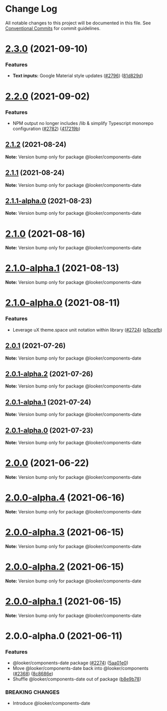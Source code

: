 # Change Log

All notable changes to this project will be documented in this file.
See [Conventional Commits](https://conventionalcommits.org) for commit guidelines.

# [2.3.0](https://github.com/looker-open-source/components/compare/@looker/components-date@2.2.0...@looker/components-date@2.3.0) (2021-09-10)


### Features

* **Text inputs:** Google Material style updates ([#2796](https://github.com/looker-open-source/components/issues/2796)) ([81d829d](https://github.com/looker-open-source/components/commit/81d829d7314a0e50a8457cb03edc8ad5239eda3c))





# [2.2.0](https://github.com/looker-open-source/components/compare/@looker/components-date@2.2.0-alpha.1...@looker/components-date@2.2.0) (2021-09-02)

### Features

* NPM output no longer includes /lib & simplify Typescript monorepo configuration ([#2782](https://github.com/looker-open-source/components/issues/2782)) ([417219b](https://github.com/looker-open-source/components/commit/417219bdea141033a3d57a8188089e2ccfb675b0))


## [2.1.2](https://github.com/looker-open-source/components-date/compare/@looker/components-date@2.1.1-alpha.0...@looker/components-date@2.1.2) (2021-08-24)

**Note:** Version bump only for package @looker/components-date





## [2.1.1](https://github.com/looker-open-source/components-date/compare/@looker/components-date@2.1.1-alpha.0...@looker/components-date@2.1.1) (2021-08-24)

**Note:** Version bump only for package @looker/components-date





## [2.1.1-alpha.0](https://github.com/looker-open-source/components-date/compare/@looker/components-date@2.1.0...@looker/components-date@2.1.1-alpha.0) (2021-08-23)

**Note:** Version bump only for package @looker/components-date





# [2.1.0](https://github.com/looker-open-source/components-date/compare/@looker/components-date@2.1.0-alpha.1...@looker/components-date@2.1.0) (2021-08-16)

**Note:** Version bump only for package @looker/components-date





# [2.1.0-alpha.1](https://github.com/looker-open-source/components-date/compare/@looker/components-date@2.1.0-alpha.0...@looker/components-date@2.1.0-alpha.1) (2021-08-13)

**Note:** Version bump only for package @looker/components-date





# [2.1.0-alpha.0](https://github.com/looker-open-source/components-date/compare/@looker/components-date@2.0.1...@looker/components-date@2.1.0-alpha.0) (2021-08-11)


### Features

* Leverage uX theme.space unit notation within library ([#2724](https://github.com/looker-open-source/components-date/issues/2724)) ([e1bcefb](https://github.com/looker-open-source/components-date/commit/e1bcefbc5ceb0bc7129a1a86a16f432210c0f15a))





## [2.0.1](https://github.com/looker-open-source/components-date/compare/@looker/components-date@2.0.1-alpha.2...@looker/components-date@2.0.1) (2021-07-26)

**Note:** Version bump only for package @looker/components-date





## [2.0.1-alpha.2](https://github.com/looker-open-source/components-date/compare/@looker/components-date@2.0.1-alpha.1...@looker/components-date@2.0.1-alpha.2) (2021-07-26)

**Note:** Version bump only for package @looker/components-date





## [2.0.1-alpha.1](https://github.com/looker-open-source/components-date/compare/@looker/components-date@2.0.0...@looker/components-date@2.0.1-alpha.1) (2021-07-24)

**Note:** Version bump only for package @looker/components-date





## [2.0.1-alpha.0](https://github.com/looker-open-source/components-date/compare/@looker/components-date@2.0.0...@looker/components-date@2.0.1-alpha.0) (2021-07-23)

**Note:** Version bump only for package @looker/components-date





# [2.0.0](https://github.com/looker-open-source/components-date/compare/@looker/components-date@2.0.0-alpha.4...@looker/components-date@2.0.0) (2021-06-22)

**Note:** Version bump only for package @looker/components-date





# [2.0.0-alpha.4](https://github.com/looker-open-source/components-date/compare/@looker/components-date@2.0.0-alpha.3...@looker/components-date@2.0.0-alpha.4) (2021-06-16)

**Note:** Version bump only for package @looker/components-date





# [2.0.0-alpha.3](https://github.com/looker-open-source/components-date/compare/@looker/components-date@2.0.0-alpha.2...@looker/components-date@2.0.0-alpha.3) (2021-06-15)

**Note:** Version bump only for package @looker/components-date





# [2.0.0-alpha.2](https://github.com/looker-open-source/components-date/compare/@looker/components-date@2.0.0-alpha.1...@looker/components-date@2.0.0-alpha.2) (2021-06-15)

**Note:** Version bump only for package @looker/components-date





# [2.0.0-alpha.1](https://github.com/looker-open-source/components-date/compare/@looker/components-date@2.0.0-alpha.0...@looker/components-date@2.0.0-alpha.1) (2021-06-15)

**Note:** Version bump only for package @looker/components-date





# 2.0.0-alpha.0 (2021-06-11)


### Features

* @looker/components-date package ([#2274](https://github.com/looker-open-source/components-date/issues/2274)) ([5aa01e0](https://github.com/looker-open-source/components-date/commit/5aa01e0b996647a60d251fc5cd00ba7af185356c))
* Move @looker/components-date back into @looker/components ([#2368](https://github.com/looker-open-source/components-date/issues/2368)) ([8c8686e](https://github.com/looker-open-source/components-date/commit/8c8686eb2d650ab64fabc0dd4e4f827ec1135694))
* Shuffle @looker/components-date out of package ([b8e9b78](https://github.com/looker-open-source/components-date/commit/b8e9b78af761e639ae670171aa796b82adcc1b1f))


### BREAKING CHANGES

* Introduce @looker/components-date
